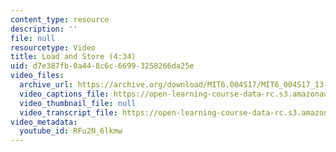 ```yaml
---
content_type: resource
description: ''
file: null
resourcetype: Video
title: Load and Store (4:34)
uid: d7e387fb-0a44-8c6c-6699-3258266da25e
video_files:
  archive_url: https://archive.org/download/MIT6.004S17/MIT6_004S17_13-02-03_300k.mp4
  video_captions_file: https://open-learning-course-data-rc.s3.amazonaws.com/6-004-computation-structures-spring-2017/92fda2b501d55c1cbc60987a54e247a3_RFu2N_6lkmw.vtt
  video_thumbnail_file: null
  video_transcript_file: https://open-learning-course-data-rc.s3.amazonaws.com/6-004-computation-structures-spring-2017/8db7be4db524908f16ad08250a0ac3c6_RFu2N_6lkmw.pdf
video_metadata:
  youtube_id: RFu2N_6lkmw
---
```

